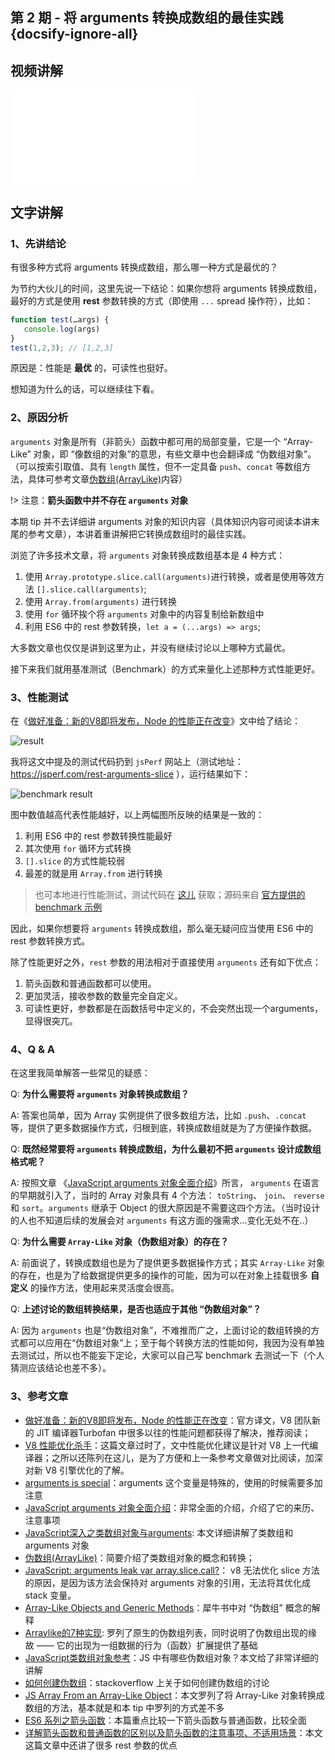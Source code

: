 ## 第 2 期 - 将 arguments 转换成数组的最佳实践 {docsify-ignore-all}

## 视频讲解
<iframe class="article-video" src="//player.bilibili.com/player.html?aid=81684736&cid=139770298&page=1" scrolling="no" border="0" frameborder="no" framespacing="0" allowfullscreen="true"> </iframe>

## 文字讲解

### 1、先讲结论

有很多种方式将 arguments 转换成数组，那么哪一种方式是最优的？

为节约大伙儿的时间，这里先说一下结论：如果你想将 arguments 转换成数组，最好的方式是使用 **rest** 参数转换的方式（即使用 `...` spread 操作符），比如：

```js
function test(…args) {
   console.log(args)
}
test(1,2,3); // [1,2,3]
```

原因是：性能是 **最优** 的，可读性也挺好。

想知道为什么的话，可以继续往下看。

### 2、原因分析

`arguments` 对象是所有（非箭头）函数中都可用的局部变量，它是一个 “Array-Like” 对象，即 “像数组的对象”的意思，有些文章中也会翻译成 “伪数组对象”。（可以按索引取值、具有 `length` 属性，但不一定具备 `push`、`concat` 等数组方法，具体可参考文章[伪数组(ArrayLike)](https://segmentfault.com/a/1190000015285969)内容）

!> 注意：**箭头函数中并不存在 `arguments` 对象**

本期 tip 并不去详细讲 arguments 对象的知识内容（具体知识内容可阅读本讲末尾的参考文章），本讲着重讲解把它转换成数组时的最佳实践。

浏览了许多技术文章，将 `arguments` 对象转换成数组基本是 4 种方式：

 1. 使用 `Array.prototype.slice.call(arguments)`进行转换，或者是使用等效方法 `[].slice.call(arguments)`;
 2. 使用 `Array.from(arguments)` 进行转换
 3. 使用 `for` 循环挨个将 `arguments` 对象中的内容复制给新数组中
 4. 利用 ES6 中的 rest 参数转换，`let a = (...args) => args`;

大多数文章也仅仅是讲到这里为止，并没有继续讨论以上哪种方式最优。

接下来我们就用基准测试（Benchmark）的方式来量化上述那种方式性能更好。

### 3、性能测试

在《[做好准备：新的V8即将发布，Node 的性能正在改变](https://www.zcfy.cc/article/get-ready-a-new-v8-is-coming-node-js-performance-is-changing)》文中给了结论：

![result](http://p0.qhimg.com/t01c76497184fd54d21.png)

我将这文中提及的测试代码扔到 `jsPerf` 网站上（测试地址：https://jsperf.com/rest-arguments-slice ），运行结果如下：

![benchmark result](https://img.alicdn.com/tfs/TB1tIecsrj1gK0jSZFuXXcrHpXa-1014-548.png)

图中数值越高代表性能越好，以上两幅图所反映的结果是一致的：
 1. 利用 ES6 中的 rest 参数转换性能最好
 2. 其次使用 `for` 循环方式转换
 3. `[].slice` 的方式性能较弱
 4. 最差的就是用 `Array.from` 进行转换

> 也可本地进行性能测试，测试代码在 [这儿](https://github.com/boycgit/fe-program-tips/blob/master/src/2-arguments/benchmark.js) 获取；源码来自 [官方提供的 benchmark 示例](https://github.com/davidmarkclements/v8-perf/blob/master/bench/arguments.js)

因此，如果你想要将 `arguments` 转换成数组，那么毫无疑问应当使用 ES6 中的 rest 参数转换方式。

除了性能更好之外，`rest` 参数的用法相对于直接使用 `arguments` 还有如下优点：
1. 箭头函数和普通函数都可以使用。
2. 更加灵活，接收参数的数量完全自定义。
3. 可读性更好，参数都是在函数括号中定义的，不会突然出现一个arguments，显得很突兀。

### 4、Q & A

在这里我简单解答一些常见的疑惑：

Q: **为什么需要将 `arguments` 对象转换成数组？**

A: 答案也简单，因为 Array 实例提供了很多数组方法，比如 `.push`、`.concat` 等，提供了更多数据操作方式，归根到底，转换成数组就是为了方便操作数据。

Q: **既然经常要将 `arguments` 转换成数组，为什么最初不把 `arguments` 设计成数组格式呢？**

A: 按照文章 《[JavaScript arguments 对象全面介绍](https://zhuanlan.zhihu.com/p/23007032)》所言， `arguments` 在语言的早期就引入了，当时的 Array 对象具有 4 个方法： `toString`、 `join`、 `reverse` 和 `sort`。`arguments` 继承于 Object 的很大原因是不需要这四个方法。（当时设计的人也不知道后续的发展会对 `arguments` 有这方面的强需求...变化无处不在..）

Q: **为什么需要 `Array-Like` 对象（伪数组对象）的存在？**

A: 前面说了，转换成数组也是为了提供更多数据操作方式；其实 `Array-Like` 对象的存在，也是为了给数据提供更多的操作的可能，因为可以在对象上挂载很多 **自定义** 的操作方法，使用起来灵活度会很高。

Q: **上述讨论的数组转换结果，是否也适应于其他 “伪数组对象”？**

A: 因为 `arguments` 也是“伪数组对象”，不难推而广之，上面讨论的数组转换的方式都可以应用在“伪数组对象”上；至于每个转换方法的性能如何，我因为没有单独去测试过，所以也不能妄下定论，大家可以自己写 benchmark 去测试一下（个人猜测应该结论也差不多）。

### 3、参考文章

 - [做好准备：新的V8即将发布，Node 的性能正在改变](https://www.zcfy.cc/article/get-ready-a-new-v8-is-coming-node-js-performance-is-changing)：官方译文，V8 团队新的 JIT 编译器Turbofan 中很多以往的性能问题都获得了解决，推荐阅读；
 - [V8 性能优化杀手](https://juejin.im/post/5959edfc5188250d83241399)：这篇文章过时了，文中性能优化建议是针对 V8 上一代编译器；之所以还陈列在这儿，是为了方便和上一条参考文章做对比阅读，加深对新 V8 引擎优化的了解。
 - [arguments is special](https://mythbusters.js.org/#/array/arguments)：arguments 这个变量是特殊的，使用的时候需要多加注意
 - [JavaScript arguments 对象全面介绍](https://zhuanlan.zhihu.com/p/23007032)：非常全面的介绍，介绍了它的来历、注意事项
 - [JavaScript深入之类数组对象与arguments](https://github.com/mqyqingfeng/Blog/issues/14): 本文详细讲解了类数组和 arguments 对象
 - [伪数组(ArrayLike)](https://segmentfault.com/a/1190000015285969)：简要介绍了类数组对象的概念和转换；
 - [JavaScript: arguments leak var array.slice.call?](https://stackoverflow.com/questions/33162534/javascript-arguments-leak-var-array-slice-call)： v8 无法优化 slice 方法的原因，是因为该方法会保持对 arguments 对象的引用，无法将其优化成 stack 变量。
 - [Array-Like Objects and Generic Methods](http://speakingjs.com/es5/ch17.html#array-like_objects)：犀牛书中对 “伪数组” 概念的解释
 - [Arraylike的7种实现](https://www.cnblogs.com/silin6/p/ArrayLike.html): 罗列了原生的伪数组列表，同时说明了伪数组出现的缘故 —— 它的出现为一组数据的行为（函数）扩展提供了基础
 - [JavaScript类数组对象参考](https://blog.csdn.net/hztgcl1986/article/details/9203389)：JS 中有哪些伪数组对象？本文给了非常详细的讲解
 - [如何创建伪数组](https://stackoverflow.com/questions/6599071/array-like-objects-in-javascript)：stackoverflow 上关于如何创建伪数组的讨论
 - [JS Array From an Array-Like Object](https://dzone.com/articles/js-array-from-an-array-like-object)：本文罗列了将 Array-Like 对象转换成数组的方法，基本就是和本 tip 中罗列的方式差不多
 - [ES6 系列之箭头函数](https://segmentfault.com/a/1190000015162781)：本篇重点比较一下箭头函数与普通函数，比较全面
 - [详解箭头函数和普通函数的区别以及箭头函数的注意事项、不适用场景](https://juejin.im/post/5c76972af265da2dc4538b64)：本文这篇文章中还讲了很多 rest 参数的优点
